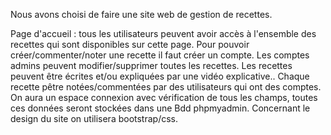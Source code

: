 Nous avons choisi de faire une site web de gestion de recettes.

Page d'accueil : tous les utilisateurs peuvent avoir accès à l'ensemble des recettes qui sont disponibles sur cette page.
Pour pouvoir créer/commenter/noter une recette il faut créer un compte. Les comptes admins peuvent modifier/supprimer toutes les recettes.
Les recettes peuvent être écrites et/ou expliquées par une vidéo explicative..
Chaque recette pêtre notées/commentées par des utilisateurs qui ont des comptes.
On aura un espace connexion avec vérification de tous les champs, toutes ces données seront stockées dans une Bdd phpmyadmin.
Concernant le design du site on utilisera bootstrap/css.
